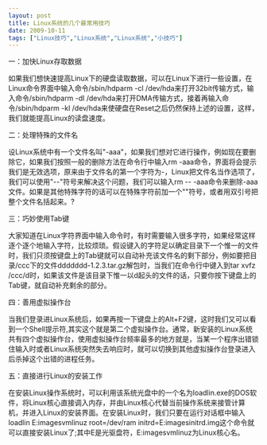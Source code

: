 ```yaml
---
layout: post
title: Linux系统的几个最常用技巧		
date: 2009-10-11
tags: ["Linux技巧","Linux系统","Linux系统","小技巧"]
---
```


一：加快Linux存取数据

如果我们想快速提高Linux下的硬盘读取数据，可以在Linux下进行一些设置，在Linux命令界面中输入命令/sbin/hdparm -cl /dev/hda来打开32bit传输方式，输入命令/sbin/hdparm -dl /dev/hda来打开DMA传输方式，接着再输入命令/sbin/hdparm -kl /dev/hda来使硬盘在Reset之后仍然保持上述的设置，这样，我们就能提高Linux的读盘速度。

二：处理特殊的文件名

设Linux系统中有一个文件名叫"-aaa"，如果我们想对它进行操作，例如现在要删除它，如果我们按照一般的删除方法在命令行中输入rm -aaa命令，界面将会提示我们是无效选项，原来由于文件名的第一个字符为-，Linux把文件名当作选项了，我们可以使用"--"符号来解决这个问题，我们可以输入rm -- -aaa命令来删除-aaa文件。如果是其他特殊字符的话可以在特殊字符前加一个""符号，或者用双引号把整个文件名括起来。?

三：巧妙使用Tab键

大家知道在Linux字符界面中输入命令时，有时需要输入很多字符，如果经常这样逐个逐个地输入字符，比较烦琐。假设键入的字符足以确定目录下一个惟一的文件时，我们只须按键盘上的Tab键就可以自动补充该文件名的剩下部分，例如要把目录/ccc下的文件ddddddd-1.2.3.tar.gz解包时，当我们在命令行中键入到tar xvfz /ccc/d时，如果该文件是该目录下惟一以d起头的文件的话，只要你按下键盘上的Tab键，就自动补充剩余的部分。

四：善用虚拟操作台

当我们登录进Linux系统后，如果再按一下键盘上的Alt+F2键，这时我们又可以看到一个Shell提示符,其实这个就是第二个虚拟操作台。通常，新安装的Linux系统共有四个虚拟操作台，使用虚拟操作台频率最多的地方就是，当某一个程序出错锁住输入时或者Linux系统突然失去响应时，就可以切换到其他虚拟操作台登录进入后杀掉这个出错的进程任务。

五：直接进行Linux的安装工作

在安装Linux操作系统时，可以利用该系统光盘中的一个名为loadlin.exe的DOS软件，将Linux核心直接调入内存，并由Linux核心代替当前操作系统来接管计算机，并进入Linux的安装界面。在安装Linux时，我们只要在运行对话框中输入loadlin E:imagesvmlinuz root=/dev/ram initrd=E:imagesinitrd.img这个命令就可以直接安装Linux了;其中E是光驱盘符，E:imagesvmlinuz为Linux核心名。		